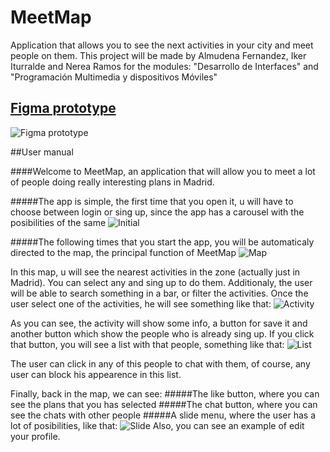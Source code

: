 # MeetMap
Application that allows you to see the next activities in your city and meet people on them. This project will be made by Almudena Fernandez, Iker Iturralde and Nerea Ramos for the modules: "Desarrollo de Interfaces" and "Programación Multimedia y dispositivos Móviles"


## [Figma prototype](https://www.figma.com/file/BnFUxtnABdXq7QyjVwtNXr/MeetMap?node-id=58%3A35&t=M3GuCny9oMMSULwz-1)


![Figma prototype](img/figma_prototype.png)



##User manual

####Welcome to MeetMap, an application that will allow you to meet a lot of people doing really interesting plans in Madrid.

#####The app is simple, the first time that you open it, u will have to choose between login or sing up, since the app has a carousel with the posibilities of the same
![Initial](img/initial.png)


#####The following times that you start the app, you will be automaticaly directed to the map, the principal function of MeetMap
![Map](img/map.png)

In this map, u will see the nearest activities in the zone (actually just in Madrid). You can select any and sing up to do them.
Additionaly, the user will be able to search something in a bar, or filter the activities.
Once the user select one of the activities, he will see something like that:
![Activity](img/activity.png)


As you can see, the activity will show some info, a button for save it and another button which show the people who is already sing up. If you click that button, you will see a list with that people, something like that:
![List](img/List.png)

The user can click in any of this people to chat with them, of course, any user can block his appearence in this list.


Finally, back in the map, we can see:
#####The like button, where you can see the plans that you has selected
#####The chat button, where you can see the chats with other people
#####A slide menu, where the user has a lot of posibilities, like that:
![Slide](img/slide.png)
Also, you can see an example of edit your profile.